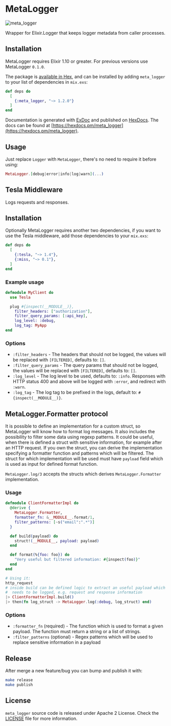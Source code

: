 # MetaLogger

![meta_logger](https://github.com/FindHotel/meta_logger/workflows/meta_logger/badge.svg?branch=master)

Wrapper for Elixir.Logger that keeps logger metadata from caller processes.

## Installation

MetaLogger requires Elixir 1.10 or greater. For previous versions use MetaLogger `0.1.0`.

The package is [available in Hex](https://hex.pm/packages/meta_logger), and can be installed
by adding `meta_logger` to your list of dependencies in `mix.exs`:

```elixir
def deps do
  [
    {:meta_logger, "~> 1.2.0"}
  ]
end
```

Documentation is generated with [ExDoc](https://github.com/elixir-lang/ex_doc)
and published on [HexDocs](https://hexdocs.pm). The docs can be found at
[https://hexdocs.pm/meta_logger](https://hexdocs.pm/meta_logger).

## Usage

Just replace `Logger` with `MetaLogger`, there's no need to require it before using:

```elixir
MetaLogger.[debug|error|info|log|warn](...)
```

## Tesla Middleware

Logs requests and responses.

## Installation

Optionally MetaLogger requires another two dependencies, if you want to use the Tesla
middleware, add those dependencies to your `mix.exs`:

```elixir
def deps do
  [
    {:tesla, "~> 1.4"},
    {:miss, "~> 0.1"},
  ]
end
```

### Example usage

```elixir
defmodule MyClient do
  use Tesla

  plug #{inspect(__MODULE__)},
    filter_headers: ["authorization"],
    filter_query_params: [:api_key],
    log_level: :debug,
    log_tag: MyApp
end
```

### Options

* `:filter_headers` - The headers that should not be logged,
  the values will be replaced with `[FILTERED]`, defaults to: `[]`.
* `:filter_query_params` - The query params that should not be logged,
    the values will be replaced with `[FILTERED]`, defaults to: `[]`.
* `:log_level` - The log level to be used, defaults to: `:info`. Responses with
  HTTP status 400 and above will be logged with `:error`, and redirect with `:warn`.
* `:log_tag` - The log tag to be prefixed in the logs, default to: `#{inspect(__MODULE__)}`.

## MetaLogger.Formatter protocol
It is possible to define an implementation for a custom struct, so MetaLogger will know how to format log messages. It also includes the possibility to filter some data using regexp patterns.
It could be useful, when there is defined a struct with sensitive information, for example after an HTTP request.
If you own the struct, you can derive the implementation specifying a formatter function and patterns which will be filtered.
The struct for which implementation will be used must have `payload` field which is used as input for defined format function.

`MetaLogger.log/3` accepts the structs which derives `MetaLogger.Formatter` implementation.

### Usage
```elixir
defmodule ClientFormatterImpl do
  @derive {
    MetaLogger.Formatter,
    formatter_fn: &__MODULE__.format/1,
    filter_patterns: [~s("email":".*")]
  }

  def build(payload) do
    struct!(__MODULE__, payload: payload)
  end

  def format(%{foo: foo}) do
    "Very useful but filtered information: #{inspect(foo)}"
  end
end

# Using it:
http_request
# inside build can be defined logic to extract an useful payload which
#  needs to be logged, e.g. request and response information
|> ClientFormatterImpl.build()
|> then(fn log_struct -> MetaLogger.log(:debug, log_struct) end)
```

### Options
* `:formatter_fn` (required) - The function which is used to format a given payload. The function must return a string or a list of strings.
* `:filter_patterns` (optional) - Regex patterns which will be used to replace sensitive information in a payload

## Release

After merge a new feature/bug you can bump and publish it with:

```sh
make release
make publish
```

## License
`meta_logger` source code is released under Apache 2 License. Check the [LICENSE](./LICENSE) file for more information.
